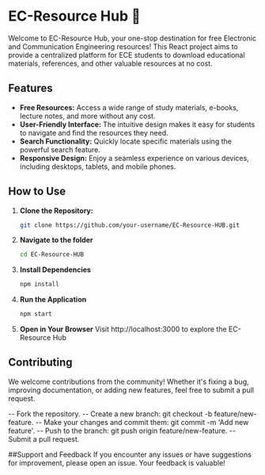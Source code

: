 # EC-Resource Hub 🚀

Welcome to EC-Resource Hub, your one-stop destination for free Electronic and Communication Engineering resources! This React project aims to provide a centralized platform for ECE students to download educational materials, references, and other valuable resources at no cost.

## Features

- **Free Resources:** Access a wide range of study materials, e-books, lecture notes, and more without any cost.
- **User-Friendly Interface:** The intuitive design makes it easy for students to navigate and find the resources they need.
- **Search Functionality:** Quickly locate specific materials using the powerful search feature.
- **Responsive Design:** Enjoy a seamless experience on various devices, including desktops, tablets, and mobile phones.

## How to Use

1. **Clone the Repository:**
   ```bash
   git clone https://github.com/your-username/EC-Resource-HUB.git
2. **Navigate to the folder**
   ```bash
   cd EC-Resource-HUB
4. **Install Dependencies**
   ```bash
   npm install
5. **Run the Application**
      ```bash
      npm start
6. **Open in Your Browser**
   Visit http://localhost:3000 to explore the EC-Resource Hub


## Contributing
We welcome contributions from the community! Whether it's fixing a bug, improving documentation, or adding new features, feel free to submit a pull request.

-- Fork the repository.
-- Create a new branch: git checkout -b feature/new-feature.
-- Make your changes and commit them: git commit -m 'Add new feature'.
-- Push to the branch: git push origin feature/new-feature.
-- Submit a pull request.

##Support and Feedback
If you encounter any issues or have suggestions for improvement, please open an issue. Your feedback is valuable!
